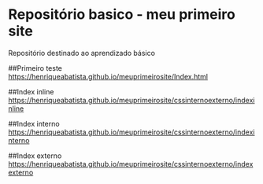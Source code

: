# Repositório basico - meu primeiro site

Repositório destinado ao aprendizado básico 

##Primeiro teste
https://henriqueabatista.github.io/meuprimeirosite/Index.html

##Index inline
https://henriqueabatista.github.io/meuprimeirosite/cssinternoexterno/indexinline

##Index interno
https://henriqueabatista.github.io/meuprimeirosite/cssinternoexterno/indexinterno

##Index externo 
https://henriqueabatista.github.io/meuprimeirosite/cssinternoexterno/indexexterno

